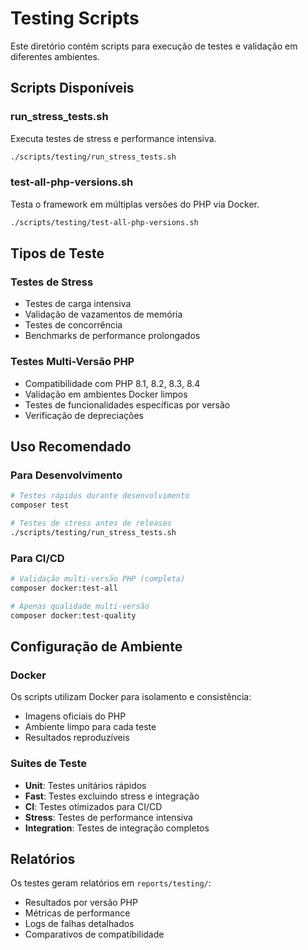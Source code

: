 # Testing Scripts

Este diretório contém scripts para execução de testes e validação em diferentes ambientes.

## Scripts Disponíveis

### run_stress_tests.sh
Executa testes de stress e performance intensiva.
```bash
./scripts/testing/run_stress_tests.sh
```

### test-all-php-versions.sh
Testa o framework em múltiplas versões do PHP via Docker.
```bash
./scripts/testing/test-all-php-versions.sh
```

## Tipos de Teste

### Testes de Stress
- Testes de carga intensiva
- Validação de vazamentos de memória
- Testes de concorrência
- Benchmarks de performance prolongados

### Testes Multi-Versão PHP
- Compatibilidade com PHP 8.1, 8.2, 8.3, 8.4
- Validação em ambientes Docker limpos
- Testes de funcionalidades específicas por versão
- Verificação de depreciações

## Uso Recomendado

### Para Desenvolvimento
```bash
# Testes rápidos durante desenvolvimento
composer test

# Testes de stress antes de releases
./scripts/testing/run_stress_tests.sh
```

### Para CI/CD
```bash
# Validação multi-versão PHP (completa)
composer docker:test-all

# Apenas qualidade multi-versão
composer docker:test-quality
```

## Configuração de Ambiente

### Docker
Os scripts utilizam Docker para isolamento e consistência:
- Imagens oficiais do PHP
- Ambiente limpo para cada teste
- Resultados reproduzíveis

### Suites de Teste
- **Unit**: Testes unitários rápidos
- **Fast**: Testes excluindo stress e integração
- **CI**: Testes otimizados para CI/CD
- **Stress**: Testes de performance intensiva
- **Integration**: Testes de integração completos

## Relatórios

Os testes geram relatórios em `reports/testing/`:
- Resultados por versão PHP
- Métricas de performance
- Logs de falhas detalhados
- Comparativos de compatibilidade